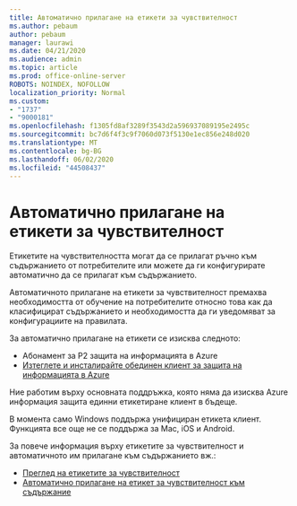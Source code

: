 ```yaml
---
title: Автоматично прилагане на етикети за чувствителност
ms.author: pebaum
author: pebaum
manager: laurawi
ms.date: 04/21/2020
ms.audience: admin
ms.topic: article
ms.prod: office-online-server
ROBOTS: NOINDEX, NOFOLLOW
localization_priority: Normal
ms.custom:
- "1737"
- "9000181"
ms.openlocfilehash: f1305fd8af3289f3543d2a596937089195e2495c
ms.sourcegitcommit: bc7d6f4f3c9f7060d073f5130e1ec856e248d020
ms.translationtype: MT
ms.contentlocale: bg-BG
ms.lasthandoff: 06/02/2020
ms.locfileid: "44508437"
---
```

# <a name="auto-apply-sensitivity-labels"></a>Автоматично прилагане на етикети за чувствителност

Етикетите на чувствителността могат да се прилагат ръчно към съдържанието от потребителите или можете да ги конфигурирате автоматично да се прилагат към съдържанието.

Автоматичното прилагане на етикети за чувствителност премахва необходимостта от обучение на потребителите относно това как да класифицират съдържанието и необходимостта да ги уведомяват за конфигурациите на правилата.

За автоматично прилагане на етикети се изисква следното:

- Абонамент за P2 защита на информацията в Azure
- [Изтеглете и инсталирайте обединен клиент за защита на информацията в Azure](https://docs.microsoft.com/azure/information-protection/rms-client/install-unifiedlabelingclient-app)

Ние работим върху основната поддръжка, която няма да изисква Azure информация защита единни етикетиране клиент в бъдеще.

В момента само Windows поддържа унифициран етикета клиент.  Функцията все още не се поддържа за Mac, iOS и Android.

За повече информация върху етикетите за чувствителност и автоматичното им прилагане към съдържанието вж.:

- [Преглед на етикетите за чувствителност](https://docs.microsoft.com/microsoft-365/compliance/sensitivity-labels)
- [Автоматично прилагане на етикет за чувствителност към съдържание](https://docs.microsoft.com/office365/securitycompliance/apply_sensitivity_label_automatically)